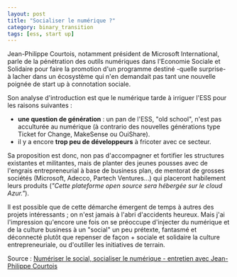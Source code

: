 ```yaml
---
layout: post
title: "Socialiser le numérique ?"
category: binary_transition
tags: [ess, start up]
---
```


Jean-Philippe Courtois, notamment président de Microsoft International, parle de la pénétration des outils numériques dans l'Economie Sociale et Solidaire pour faire la promotion d'un programme destiné -quelle surprise- à lacher dans un écosystème qui n'en demandait pas tant une nouvelle poignée de start up à connotation sociale.

<!--more-->

Son analyse d'introduction est que le numérique tarde à irriguer l'ESS pour les raisons suivantes :

- **une question de génération** : un pan de l'ESS, "old school", n'est pas acculturée au numérique (à contrario des nouvelles générations type Ticket for Change, MakeSense ou OuiShare).
- il y a encore **trop peu de développeurs** à fricoter avec ce secteur.

Sa proposition est donc, non pas d'accompagner et fortifier les structures existantes et militantes, mais de planter des jeunes pousses avec de l'engrais entrepreneurial à base de business plan, de mentorat de grosses sociétés (Microsoft, Adecco, Partech Ventures...) qui placeront habilement leurs produits (*"Cette plateforme open source sera hébergée sur le cloud Azur."*).

Il est possible que de cette démarche émergent de temps à autres des projets intéressants ; on n'est jamais à l'abri d'accidents heureux. Mais j'ai l'impression qu'encore une fois on se préoccupe d'injecter du numérique et de la culture business à un "social" un peu prétexte, fantasmé et déconnecté plutôt que repenser de façon + sociale et solidaire la culture entrepreneuriale, ou d'outiller les initiatives de terrain.


Source : [Numériser le social, socialiser le numérique - entretien avec Jean-Philippe Courtois][OuiShare]


[ouishare]: http://magazine.ouishare.net/fr/2016/05/numeriser-le-social-socialiser-le-numerique-entretien-avec-jean-philippe-courtois/



